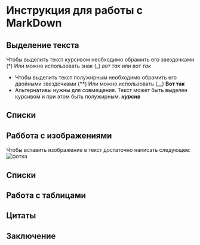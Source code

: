 # Инструкция для работы с  MarkDown

## Выделение текста
Чтобы выделить текст курсивом необходимо обрамить его звездочками (*) Или можно использовать знак (_) _вот так_ или *вот так*
- Чтобы выделить текст полужирным необходимо обрамить его двойными звездочками (**) Или можно использовать (__) __Вот так__
- Альтернативы нужны для совмещения. Текст может быть выделен курсивом и при этом быть полужирным. _**курсив**_
## Списки

## Раббота с изображениями
Чтобы вставить изображение в текст достаточно написать следующее: ![фотка](DSC_1117.jpg)

## Списки

## Работа с таблицами

## Цитаты

## Заключение